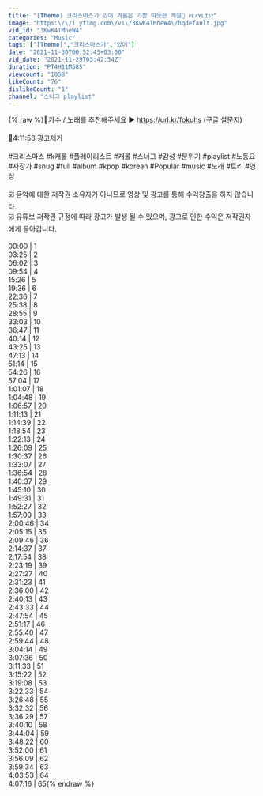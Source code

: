 ```yaml
---
title: "[𝐓𝐡𝐞𝐦𝐞] 크리스마스가 있어 겨울은 가장 따듯한 계절🎄 ᴘʟᴀʏʟɪꜱᴛ"
image: "https:\/\/i.ytimg.com\/vi\/3KwK4TMheW4\/hqdefault.jpg"
vid_id: "3KwK4TMheW4"
categories: "Music"
tags: ["[𝐓𝐡𝐞𝐦𝐞]","크리스마스가","있어"]
date: "2021-11-30T00:52:43+03:00"
vid_date: "2021-11-29T03:42:54Z"
duration: "PT4H11M58S"
viewcount: "1058"
likeCount: "76"
dislikeCount: "1"
channel: "스너그 playlist"
---
```

{% raw %}🎁가수 / 노래를 추천해주세요 ▶ <a rel="nofollow" target="blank" href="https://url.kr/fokuhs">https://url.kr/fokuhs</a> (구글 설문지)<br /><br />📌4:11:58​​ 광고제거<br /><br />#크리스마스 #k캐롤 #플레이리스트 #캐롤 #스너그 #감성 #분위기 #playlist #노동요 #자장가 #snug​ #full #album #kpop #korean #Popular #music #노래 #트리 #영상<br /><br />☑️ 음악에 대한 저작권 소유자가 아니므로 영상 및 광고를 통해 수익창출을 하지 않습니다.<br />☑️ 유튜브 저작권 규정에 따라 광고가 발생 될 수 있으며, 광고로 인한 수익은 저작권자에게 돌아갑니다.<br /><br />00:00   |   1<br />03:25   |   2<br />06:02   |   3<br />09:54   |   4<br />15:26   |   5<br />19:36   |   6<br />22:36   |   7<br />25:38   |   8<br />28:55   |   9<br />33:03   |   10<br />36:47   |   11<br />40:14   |   12<br />43:25   |   13<br />47:13   |   14<br />51:14   |   15<br />54:26   |   16<br />57:04   |   17<br />1:01:07   |   18<br />1:04:48   |   19<br />1:06:57   |   20<br />1:11:13   |   21<br />1:14:39   |   22<br />1:18:54   |   23<br />1:22:13   |   24<br />1:26:09   |   25<br />1:30:37   |   26<br />1:33:07   |   27<br />1:36:54   |   28<br />1:40:37   |   29<br />1:45:10   |   30<br />1:49:31   |   31<br />1:52:27   |   32<br />1:57:00   |   33<br />2:00:46   |   34<br />2:05:15   |   35<br />2:09:46   |   36<br />2:14:37   |   37<br />2:17:54   |   38<br />2:23:19   |   39<br />2:27:27   |   40<br />2:31:23   |   41<br />2:36:00   |   42<br />2:40:13   |   43<br />2:43:33   |   44<br />2:47:54   |   45<br />2:51:17   |   46<br />2:55:40   |   47<br />2:59:44   |   48<br />3:04:14   |   49<br />3:07:36   |   50<br />3:11:33   |   51<br />3:15:22   |   52<br />3:19:08   |   53<br />3:22:33   |   54<br />3:26:48   |   55<br />3:32:32   |   56<br />3:36:29   |   57<br />3:40:10   |   58<br />3:44:04   |   59<br />3:48:22   |   60<br />3:52:00   |   61<br />3:56:09   |   62<br />3:59:34   |   63<br />4:03:53   |   64<br />4:07:16   |   65{% endraw %}
